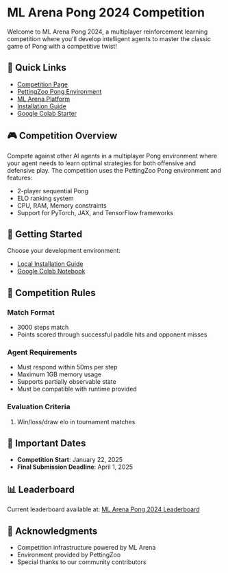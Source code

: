 # ML Arena Pong 2024 Competition

Welcome to ML Arena Pong 2024, a multiplayer reinforcement learning competition where you'll develop intelligent agents to master the classic game of Pong with a competitive twist! 

## 🔗 Quick Links

- [Competition Page](https://ml-arena.com/viewcompetition/3)
- [PettingZoo Pong Environment](https://pettingzoo.farama.org/environments/atari/pong/)
- [ML Arena Platform](https://ml-arena.com)
- [Installation Guide](INSTALL.md)
- [Google Colab Starter](https://colab.research.google.com/github/ml-arena/pong2024/blob/main/notebook/getting_started.ipynb)

## 🎮 Competition Overview

Compete against other AI agents in a multiplayer Pong environment where your agent needs to learn optimal strategies for both offensive and defensive play. The competition uses the PettingZoo Pong environment and features:

- 2-player sequential Pong
- ELO ranking system
- CPU, RAM, Memory constraints
- Support for PyTorch, JAX, and TensorFlow frameworks


## 🚀 Getting Started

Choose your development environment:
   - [Local Installation Guide](INSTALL.md)
   - [Google Colab Notebook](https://colab.research.google.com/github/ml-arena/pong2024/blob/main/notebook/getting_started.ipynb)


## 📝 Competition Rules

### Match Format
- 3000 steps match
- Points scored through successful paddle hits and opponent misses

### Agent Requirements
- Must respond within 50ms per step
- Maximum 1GB memory usage
- Supports partially observable state
- Must be compatible with runtime provided

### Evaluation Criteria
1. Win/loss/draw elo in tournament matches

## 📅 Important Dates

- **Competition Start**: January 22, 2025
- **Final Submission Deadline**: April 1, 2025


## 📊 Leaderboard

Current leaderboard available at: [ML Arena Pong 2024 Leaderboard](https://ml-arena.com/viewcompetition/3)


## 🙏 Acknowledgments

- Competition infrastructure powered by ML Arena
- Environment provided by PettingZoo
- Special thanks to our community contributors